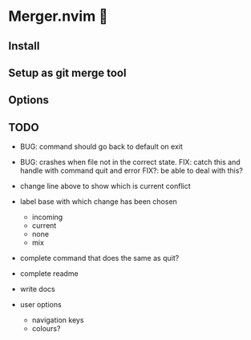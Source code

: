 # Merger.nvim 🧩

## Install

## Setup as git merge tool

## Options

## TODO
- BUG: command should go back to default on exit
- BUG: crashes when file not in the correct state.
    FIX: catch this and handle with command quit and error
    FIX?: be able to deal with this?

- change line above to show which is current conflict
- label base with which change has been chosen
    - incoming
    - current
    - none
    - mix
- complete command that does the same as quit?
- complete readme
- write docs
- user options
    - navigation keys
    - colours?

